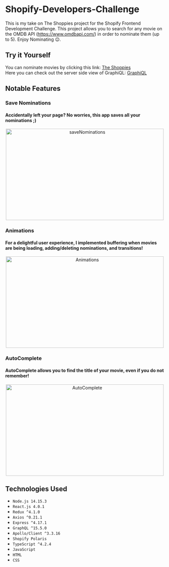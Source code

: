 # Shopify-Developers-Challenge
This is my take on The Shoppies project for the Shopify Frontend Development Challenge. This project allows you to search for any movie on the OMDB API (https://www.omdbapi.com/) in order to nominate them (up to 5). Enjoy Nominating 😉.

## Try it Yourself
You can nominate movies by clicking this link: [The Shoppies](https://theshopifyshoppies.web.app/) <br/>
Here you can check out the server side view of GraphiQL: [GraphiQL](https://shoppies-nomination.herokuapp.com/graphql)

## Notable Features 

### Save Nominations 
#### Accidentally left your page? No worries, this app saves all your nominations ;)
<p align="center">
  <img src="media/Save.gif" alt="saveNominations" width="500" height="290"/>
</p>

### Animations
#### For a delightful user experience, I implemented buffering when movies are being loading, adding/deleting nominations, and transitions!
<p align="center">
  <img src="media/Animations.gif" alt="Animations" width="500" height="290"/>
</p>

### AutoComplete
#### AutoComplete allows you to find the title of your movie, even if you do not remember!
<p align="center">
  <img src="media/AutoComplete.gif" alt="AutoComplete" width="500" height="290"/>
</p>

## Technologies Used
- `Node.js 14.15.3`
- `React.js 4.0.1`
- `Redux ^4.1.0`
- `Axios ^0.21.1`
- `Express ^4.17.1`
- `GraphQL ^15.5.0`
- `Apollo/Client ^3.3.16`
- `Shopify Polaris`
- `TypeScript ^4.2.4`
- `JavaScript`
- `HTML`
- `CSS`
